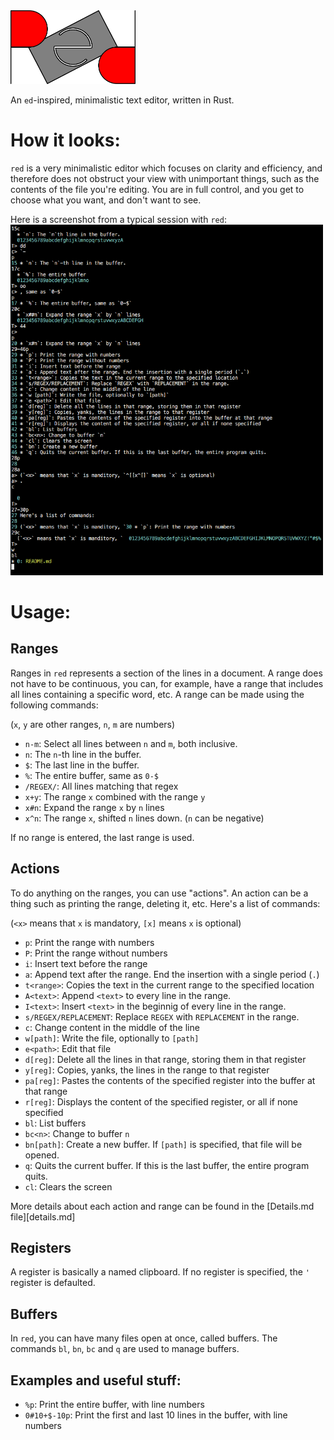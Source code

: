 <img src="https://github.com/loovjo/red/blob/master/logo.png" width=200px/>

An `ed`-inspired, minimalistic text editor, written in Rust.

# How it looks:

`red` is a very minimalistic editor which focuses on clarity and efficiency, and therefore does not obstruct your view 
with unimportant things, such as the contents of the file you're editing. You are in full control, and you get to choose what
you want, and don't want to see.

Here is a screenshot from a typical session with `red`:
<img src="https://github.com/loovjo/red/blob/master/Screenshot.png" width=500px/>

# Usage:

## Ranges
Ranges in `red` represents a section of the lines in a document.
A range does not have to be continuous, you can, for example, have a range
that includes all lines containing a specific word, etc.
A range can be made using the following commands:

(`x`, `y` are other ranges, `n`, `m` are numbers)

* `n-m`: Select all lines between `n` and `m`, both inclusive.
* `n`: The `n`-th line in the buffer.
* `$`: The last line in the buffer.
* `%`: The entire buffer, same as `0-$`
* `/REGEX/`: All lines matching that regex
* `x+y`: The range `x` combined with the range `y`
* `x#n`: Expand the range `x` by `n` lines
* `x^n`: The range `x`, shifted `n` lines down. (`n` can be negative)

If no range is entered, the last range is used.

## Actions
To do anything on the ranges, you can use "actions". An action can be a thing such as printing the range, deleting it, etc.
Here's a list of commands:

(`<x>` means that `x` is mandatory, `[x]` means `x` is optional)
* `p`: Print the range with numbers
* `P`: Print the range without numbers
* `i`: Insert text before the range
* `a`: Append text after the range. End the insertion with a single period (`.`)
* `t<range>`: Copies the text in the current range to the specified location
* `A<text>`: Append `<text>` to every line in the range.
* `I<text>`: Insert `<text>` in the beginnig of every line in the range.
* `s/REGEX/REPLACEMENT`: Replace `REGEX` with `REPLACEMENT` in the range.
* `c`: Change content in the middle of the line
* `w[path]`: Write the file, optionally to `[path]`
* `e<path>`: Edit that file
* `d[reg]`: Delete all the lines in that range, storing them in that register
* `y[reg]`: Copies, yanks, the lines in the range to that register
* `pa[reg]`: Pastes the contents of the specified register into the buffer at that range
* `r[reg]`: Displays the content of the specified register, or all if none specified
* `bl`: List buffers
* `bc<n>`: Change to buffer `n`
* `bn[path]`: Create a new buffer. If `[path]` is specified, that file will be opened.
* `q`: Quits the current buffer. If this is the last buffer, the entire program quits.
* `cl`: Clears the screen

More details about each action and range can be found in the [Details.md file][details.md]

## Registers
A register is basically a named clipboard. If no register is specified, the `'` register is defaulted.

## Buffers
In `red`, you can have many files open at once, called buffers. The commands `bl`, `bn`, `bc` and `q` are used to manage buffers.

## Examples and useful stuff:
* `%p`: Print the entire buffer, with line numbers
* `0#10+$-10p`: Print the first and last 10 lines in the buffer, with line numbers